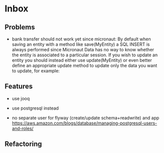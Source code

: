 # Inbox

## Problems

* bank transfer should not work yet since micronaut:
    By default when saving an entity with a method like save(MyEntity) a SQL INSERT is always performed since Micronaut Data has no way to know whether the entity is associated to a particular session.
    If you wish to update an entity you should instead either use update(MyEntity) or even better define an appropriate update method to update only the data you want to update, for example:


## Features

* use jooq

* use postgresql instead

* no separate user for flyway (create/update schema+readwrite) and app
https://aws.amazon.com/blogs/database/managing-postgresql-users-and-roles/

## Refactoring
